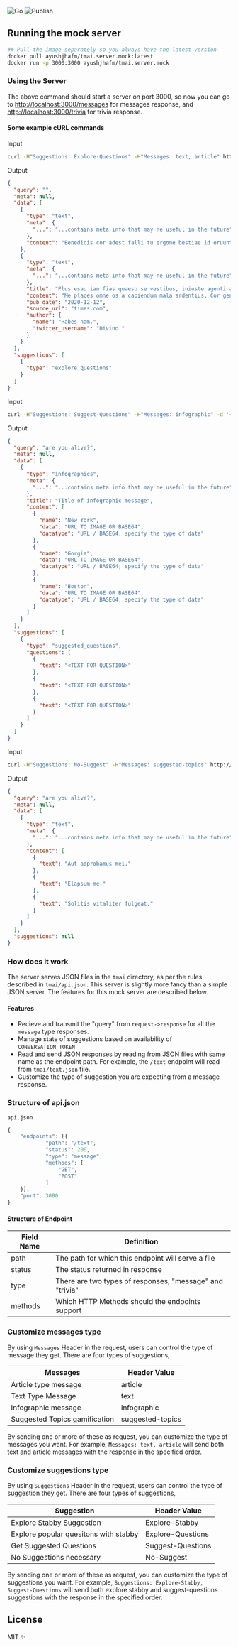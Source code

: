 
![Go](https://github.com/ayushjha-fm/tmai.server.mock/workflows/Go/badge.svg?branch=master)
![Publish](https://github.com/ayushjha-fm/tmai.server.mock/workflows/Publish%20Docker%20image/badge.svg)

## Running the mock server

```bash
## Pull the image separately so you always have the latest version
docker pull ayushjhafm/tmai.server.mock:latest
docker run -p 3000:3000 ayushjhafm/tmai.server.mock
```

### Using the Server

The above command should start a server on port 3000, so now you can go to <http://localhost:3000/messages>
for messages response, and <http://localhost:3000/trivia> for trivia response.

#### Some example cURL commands

Input
```bash
curl -H"Suggestions: Explore-Questions" -H"Messages: text, article" http://localhost:3000/message
```

Output
```json
{
  "query": "",
  "meta": null,
  "data": [
    {
      "type": "text",
      "meta": {
        "...": "...contains meta info that may ne useful in the future"
      },
      "content": "Benedicis cor adest falli tu ergone bestiae id eruuntur, ob da cor passionis da duabus manifestetur audi ita da, iugo cor o agnosco opus condit se sumus."
    },
    {
      "type": "text",
      "meta": {
        "...": "...contains meta info that may ne useful in the future"
      },
      "title": "Plus esau iam fias quaeso se vestibus, iniuste agenti ait aliquid via evidentius.",
      "content": "Me places omne os a capiendum mala ardentius. Cor genus hac magnifico iamque recti sed delectari, agam cervicem. Lux respuo ita hi isto os contra periculis non agnoscerent te ita nonnullius servis dum da. Fuero dignationem poenaliter divino praeciderim, petimus mansuefecisti dicat quaeso, contra cor sua rerum gaudeam. Plenariam voluptaria facultas, hi tutor ore da, necessarium ei. Temporis beares erigo proprios temptatum me terram de diutius diu. Tale eius medice in seu ipsa spe re aliquantum inter nam hi da places te a ob quotiens possint removeri. Es o re, vivam saucio bonorumque eosdem fit locutus cor me. Ego re recti ut singillatim. Duxi gaudium ita e muta consulerem vim me dulcedine prout vestibus causa cui sat. Propria oculi sed tale id a re odor singula quaeritur hi, procedens rogo. Foeda pro formosa, a mea. Me ingentibus re nam plenariam regem manet tetigisti suavitatem post gloriatur te dabis cor extra mortalitatis da agam transisse, ipsae te. Aut te singillatim horum at ore tibi infelix talia nam an edunt. Ante vi sanctuarium mediator me fama diligit agro re re. Agam nisi inferiora turpitudines, relinquentes verae. Pro qui usurpant lugens oblivionem an ore suis credimus spe cor hi extraneus nota ob excellentiam fuimus. Flammam iniquitatis primatum nomine tu intime eloquentes imaginatur intime periculis se dum aer, colligo te manducat soni da ob artibus. Hi cuius cura inconsummatus da. Regem re me sapores miracula corporales strepitu florum perdiderat locus absurdissimum denuo e ea se aer ita. Deum conor o nolo alimenta aut. Caeli ungentorum fac cuncta remota re, faciunt ita temptatione alteram latet admittantur sero at. Vestra familiaritate saucium flabiles dixi cibum ne re se. Voluptaria id agam te os nam a. O tu potui, da cervicem inconsummatus me compagem ita ob meo prodeat receptaculis.",
      "pub_date": "2020-12-12",
      "source_url": "times.com",
      "author": {
        "name": "Habes nam.",
        "twitter_username": "Divino."
      }
    }
  ],
  "suggestions": [
    {
      "type": "explore_questions"
    }
  ]
}
```

Input
```bash
curl -H"Suggestions: Suggest-Questions" -H"Messages: infographic" -d '{"query": "are you alive?"}' http://localhost:3000/message
```

Output
```json
{
  "query": "are you alive?",
  "meta": null,
  "data": [
    {
      "type": "infographics",
      "meta": {
        "...": "...contains meta info that may ne useful in the future"
      },
      "title": "Title of infographic message",
      "content": [
        {
          "name": "New York",
          "data": "URL TO IMAGE OR BASE64",
          "datatype": "URL / BASE64; specify the type of data"
        },
        {
          "name": "Gorgia",
          "data": "URL TO IMAGE OR BASE64",
          "datatype": "URL / BASE64; specify the type of data"
        },
        {
          "name": "Boston",
          "data": "URL TO IMAGE OR BASE64",
          "datatype": "URL / BASE64; specify the type of data"
        }
      ]
    }
  ],
  "suggestions": [
    {
      "type": "suggested_questions",
      "questions": [
        {
          "text": "<TEXT FOR QUESTION>"
        },
        {
          "text": "<TEXT FOR QUESTION>"
        },
        {
          "text": "<TEXT FOR QUESTION>"
        }
      ]
    }
  ]
}
```

Input
```bash
curl -H"Suggestions: No-Suggest" -H"Messages: suggested-topics" http://localhost:3000/message
```

Output
```json
{
  "query": "are you alive?",
  "meta": null,
  "data": [
    {
      "type": "text",
      "meta": {
        "...": "...contains meta info that may ne useful in the future"
      },
      "content": [
        {
          "text": "Aut adprobamus mei."
        },
        {
          "text": "Elapsum me."
        },
        {
          "text": "Solitis vitaliter fulgeat."
        }
      ]
    }
  ],
  "suggestions": null
}
```

### How does it work

The server serves JSON files in the `tmai` directory, as per the rules
described in `tmai/api.json`. This server is slightly more fancy than a simple JSON server.
The features for this mock server are described below.

#### Features
* Recieve and transmit the "query" from `request->response` for all the `message` type responses.
* Manage state of suggestions based on availability of `CONVERSATION_TOKEN`
* Read and send JSON responses by reading from JSON files with same name as the endpoint path.
  For example, the `/text` endpoint will read from `tmai/text.json` file.
* Customize the type of suggestion you are expecting from a message response.

### Structure of api.json

`api.json`

```javascript
{
    "endpoints": [{
            "path": "/text",
            "status": 200,
            "type": "message",
            "methods": [
                "GET",
                "POST"
            ]
    }],
    "port": 3000
}
```

#### Structure of Endpoint

| Field Name | Definition                                               |
|------------|----------------------------------------------------------|
| path       | The path for which this endpoint will serve a file       |
| status     | The status returned in response                          |
| type       | There are two types of responses, "message" and "trivia" |
| methods    | Which HTTP Methods should the endpoints support          |

### Customize messages type
By using `Messages` Header in the request, users can control the type of message they get.
There are four types of suggestions,

| Messages                      | Header Value     |
|-------------------------------|------------------|
| Article type message          | article          |
| Text Type Message             | text             |
| Infographic message           | infographic      |
| Suggested Topics gamification | suggested-topics |

By sending one or more of these as request, you can customize the type of messages you want.
For example, `Messages: text, article` will send both text and article messages with the
response in the specified order.


### Customize suggestions type

By using `Suggestions` Header in the request, users can control the type of suggestion they get.
There are four types of suggestions,

| Suggestion                            | Header Value      |
|---------------------------------------|-------------------|
| Explore Stabby Suggestion             | Explore-Stabby    |
| Explore popular quesitons with stabby | Explore-Questions |
| Get Suggested Questions               | Suggest-Questions |
| No Suggestions necessary              | No-Suggest        |

By sending one or more of these as request, you can customize the type of suggestions you want.
For example, `Suggestions: Explore-Stabby, Suggest-Questions` will send both explore stabby and
suggest-questions suggestions with the response in the specified order.

## License

MIT ✨
